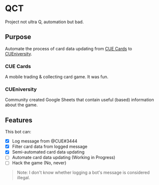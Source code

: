 # QCT
Project not ultra Q, automation but bad.

## Purpose
Automate the process of card data updating from [CUE Cards](https://play.google.com/store/apps/details?id=com.avid.cue) to [CUEniversity](https://docs.google.com/spreadsheets/d/1JL8Vfyj4uRVx6atS5njJxL03dpKFkgBu74u-h0kTNSo).

### CUE Cards
A mobile trading & collecting card game. It was fun.

### CUEniversity
Community created Google Sheets that contain useful (based) information about the game.

## Features
This bot can: 

- [X] Log message from @CUE#3444
- [X] Filter card data from logged message
- [X] Semi-automated card data updating
- [ ] Automate card data updating (Working in Progress)
- [ ] Hack the game (No, never)

> Note: I don't know whether logging a bot's message is considered illegal.
